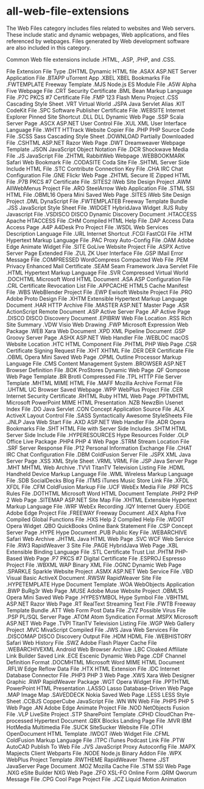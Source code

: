 # all-web-file-extensions

The Web Files category includes files related to websites and Web servers. These include static and dynamic webpages, Web applications, and files referenced by webpages. Files generated by Web development software are also included in this category.

Common Web file extensions include .HTML, .ASP, .PHP, and .CSS.

File Extension	File Type
.DHTML	Dynamic HTML file
.ASAX	ASP.NET Server Application File
.BTAPP	uTorrent App
.XBEL	XBEL Bookmarks File
.FWTEMPLATE	Freeway Template
.MJS	Node.js ES Module File
.A5W	Alpha Five Webpage File
.CRT	Security Certificate
.BML	Bean Markup Language File
.P7C	PKCS #7 Certificate File
.FMP	123 Flash Menu Project
.CSS	Cascading Style Sheet
.VRT	Virtual World
.JSPA	Java Servlet Alias
.KIT	CodeKit File
.SPC	Software Publisher Certificate File
.WEBSITE	Internet Explorer Pinned Site Shortcut
.DLL	DLL Dynamic Web Page
.SSP	Scala Server Page
.ASCX	ASP.NET User Control File
.XUL	XML User Interface Language File
.WHTT	HTTrack Website Copier File
.PHP	PHP Source Code File
.SCSS	Sass Cascading Style Sheet
.DOWNLOAD	Partially Downloaded File
.CSHTML	ASP.NET Razor Web Page
.DWT	Dreamweaver Webpage Template
.JSON	JavaScript Object Notation File
.DCR	Shockwave Media File
.JS	JavaScript File
.ZHTML	RabbitWeb Webpage
.WEBBOOKMARK	Safari Web Bookmark File
.CODASITE	Coda Site File
.SHTML	Server Side Include HTML File
.STC	Contribute Connection Key File
.CHA	IRC Chat Configuration File
.GNE	Flickr Web Page
.ZHTML	Secure IE Zipped HTML File
.P7B	PKCS #7 Certificate File
.SITES2	iWeb Site Design Project
.AWM	AllWebMenus Project File
.ARO	SteelArrow Web Application File
.STML	SSI HTML File
.OBML16	Opera Mini Saved Web Page
.SITES	iWeb Site Design Project
.DML	DynaScript File
.FWTEMPLATEB	Freeway Template Bundle
.JSS	JavaScript Style Sheet File
.WIDGET	HybridJava Widget
.RJS	Ruby Javascript File
.VSDISCO	DISCO Dynamic Discovery Document
.HTACCESS	Apache HTACCESS File
.CHM	Compiled HTML Help File
.DAP	Access Data Access Page
.A4P	A4Desk Pro Project File
.WSDL	Web Services Description Language File
.URL	Internet Shortcut
.FCGI	FastCGI File
.HTM	Hypertext Markup Language File
.PAC	Proxy Auto-Config File
.OAM	Adobe Edge Animate Widget File
.SITE	GoLive Website Project File
.ASPX	Active Server Page Extended File
.ZUL	ZK User Interface File
.GSP	IMail Error Message File
.COMPRESSED	WordCompress Compacted Web File
.PEM	Privacy Enhanced Mail Certificate
.SEAM	Seam Framework Java Servlet File
.HTML	Hypertext Markup Language File
.SVR	Compressed Virtual World
.DOCHTML	Microsoft Word HTML Document
.ASA	ASP Configuration File
.CRL	Certificate Revocation List File
.APPCACHE	HTML5 Cache Manifest File
.WBS	WebBlender Project File
.EWP	Ewisoft Website Project File
.PRO	Adobe Proto Design File
.XHTM	Extensible Hypertext Markup Language Document
.HAR	HTTP Archive FIle
.MASTER	ASP.NET Master Page
.ASR	ActionScript Remote Document
.ASP	Active Server Page
.AP	Active Page
.DISCO	DISCO Discovery Document
.EPIBRW	Web File Location
.RSS	Rich Site Summary
.VDW	Visio Web Drawing
.FWP	Microsoft Expression Web Package
.WEB	Xara Web Document
.XPD	XML Pipeline Document
.GSP	Groovy Server Page
.ASHX	ASP.NET Web Handler File
.WEBLOC	macOS Website Location
.HTC	HTML Component File
.PHTML	PHP Web Page
.CSR	Certificate Signing Request File
.XHT	XHTML File
.DER	DER Certificate File
.OBML	Opera Mini Saved Web Page
.OPML	Outline Processor Markup Language File
.CMS	Content Management System
.BROWSER	ASP.NET Browser Definition File
.BOK	ProStores Dynamic Web Page
.QF	Qompose Web Page Template
.BR	Brotli Compressed File
.TPL	HTTP File Server Template
.MHTML	MIME HTML File
.MAFF	Mozilla Archive Format File
.UHTML	UC Browser Saved Webpage
.WPP	WebPlus Project File
.CER	Internet Security Certificate
.RHTML	Ruby HTML Web Page
.PPTMHTML	Microsoft PowerPoint MIME HTML Presentation
.NZB	NewzBin Usenet Index File
.DO	Java Servlet
.CON	Concept Application Source File
.ALX	ActiveX Layout Control File
.SASS	Syntactically Awesome StyleSheets File
.JNLP	Java Web Start File
.AXD	ASP.NET Web Handler File
.ADR	Opera Bookmarks File
.SHT	HTML File with Server Side Includes
.SHTM	HTML Server Side Include File
.HYPERESOURCES	Hype Resources Folder
.OLP	Office Live Package
.PHP4	PHP 4 Web Page
.STRM	Stream Location File
.SRF	Server Response File
.P12	Personal Information Exchange File
.CHAT	IRC Chat Configuration File
.DBM	ColdFusion Server File
.JSPX	XML Java Server Page
.XSS	XML Style Sheet
.VRML	VRML File
.JSP	Java Server Page
.MHT	MHTML Web Archive
.TVVI	TitanTV Television Listing File
.HDML	Handheld Device Markup Language File
.WML	Wireless Markup Language File
.SDB	SocialDecks Blog File
.ITMS	iTunes Music Store Link File
.XFDL	XFDL File
.CFM	ColdFusion Markup File
.UCF	WebEx Media File
.PRF	PICS Rules File
.DOTHTML	Microsoft Word HTML Document Template
.PHP2	PHP 2 Web Page
.SITEMAP	ASP.NET Site Map File
.XHTML	Extensible Hypertext Markup Language File
.WRF	WebEx Recording
.IQY	Internet Query
.EDGE	Adobe Edge Project File
.FREEWAY	Freeway Document
.AEX	Alpha Five Compiled Global Functions File
.HXS	Help 2 Compiled Help File
.WDGT	Opera Widget
.QBO	QuickBooks Online Bank Statement File
.CSP	Concept Server Page
.HYPE	Hype Document
.PUB	Public Key File
.WEBARCHIVE	Safari Web Archive
.JHTML	Java HTML Web Page
.SVC	WCF Web Service File
.RW3	RapidWeaver 3 Site File
.PAGE	HybridJava Web Page
.XBL	Extensible Binding Language File
.STL	Certificate Trust List
.PHTM	PHP-Based Web Page
.P7	PKCS #7 Digital Certificate File
.ESPROJ	Espresso Project File
.WBXML	WAP Binary XML File
.OGNC	Dynamic Web Page
.SPARKLE	Sparkle Website Project
.ASMX	ASP.NET Web Service File
.VBD	Visual Basic ActiveX Document
.RWSW	RapidWeaver Site File
.HYPETEMPLATE	Hype Document Template
.WOA	WebObjects Application
.BWP	BuRg3r Web Page
.MUSE	Adobe Muse Website Project
.OBML15	Opera Mini Saved Web Page
.HYPESYMBOL	Hype Symbol File
.VBHTML	ASP.NET Razor Web Page
.RT	RealText Streaming Text File
.FWTB	Freeway Template Bundle
.ATT	Web Form Post Data File
.ZVZ	Possible Virus File
.PSP	PL/SQL Server Page
.ATOM	Atom Syndication Format
.MSPX	Microsoft ASP.NET Web Page
.TVPI	TitanTV Television Listing File
.WGP	Web Gallery Project
.MVC	MivaScript Compiled File
.JWS	Java Web Services File
.DISCOMAP	DISCO Discovery Output File
.HDM	HDML File
.WEBHISTORY	Safari Web History File
.SWZ	Adobe Flash Player Cache File
.WEBARCHIVEXML	Android Web Browser Archive
.LBC	Cloaked Affiliate Link Builder Saved Link
.ECE	Escenic Dynamic Web Page
.CDF	Channel Definition Format
.DOCMHTML	Microsoft Word MIME HTML Document
.RFLW	Edge Reflow Data File
.HTX	HTML Extension File
.IDC	Internet Database Connector File
.PHP3	PHP 3 Web Page
.XWS	Xara Web Designer Graphic
.RWP	RapidWeaver Package
.WGT	Opera Widget File
.PPTHTML	PowerPoint HTML Presentation
.LASSO	Lasso Database-Driven Web Page
.MAP	Image Map
.SAVEDDECK	Nokia Saved Web Page
.LESS	LESS Style Sheet
.CCBJS	CopperCube JavaScript File
.WN	WN Web File
.PHP5	PHP 5 Web Page
.AN	Adobe Edge Animate Project File
.NOD	NetObjects Fusion File
.VLP	LiveSite Project
.STP	SharePoint Template
.CPHD	CloudChan Pre-processed Hypertext Document
.QBX	Blocks Landing Page File
.MVR	IBM HotMedia Multimedia File
.SUCK	SiteSucker Website File
.OTH	OpenDocument HTML Template
.IWDGT	iWeb Widget File
.CFML	ColdFusion Markup Language File
.ITPC	iTunes Podcast Link File
.PTW	AutoCAD Publish To Web File
.JVS	JavaScript Proxy Autoconfig File
.MAPX	Mapjects Client Webparts File
.NODE	Node.js Binary Addon File
.WPX	WebPlus Project Template
.RWTHEME	RapidWeaver Theme
.JST	JavaServer Page Document
.MOZ	Mozilla Cache File
.STM	SSI Web Page
.NXG	eSite Builder NXG Web Page
.ZFO	XSL-FO Online Form
.QRM	Qworum Message File
.CPG	Cool Page Project File
.JCZ	Liquid Motion Animation
